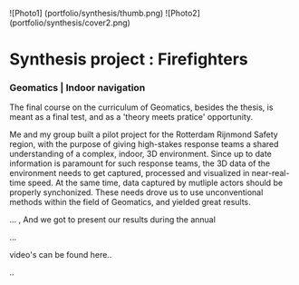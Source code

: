 ![Photo1] (portfolio/synthesis/thumb.png)
![Photo2] (portfolio/synthesis/cover2.png)
<!-- Add a video perhaps? -->

# Synthesis project : Firefighters

### Geomatics | Indoor navigation

The final course on the curriculum of Geomatics, besides the thesis, is meant as a final test, and as a 'theory meets pratice' opportunity.

Me and my group built a pilot project for the Rotterdam Rijnmond Safety region, with the purpose of giving high-stakes response teams a shared understanding of a complex, indoor, 3D environment. Since up to date information is paramount for such response teams, the 3D data of the environment needs to get captured, processed and visualized in near-real-time speed. At the same time, data captured by mutliple actors should be properly synchonized. These needs drove us to use unconventional methods within the field of Geomatics, and yielded great results.


... , And we got to present our results during the annual 

... 

video's can be found here..

..